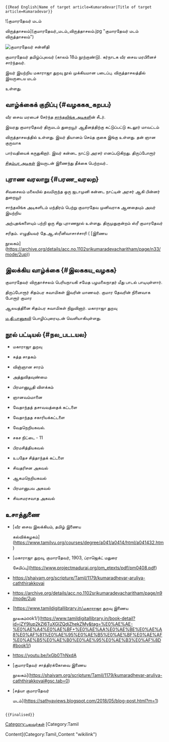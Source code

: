 ```{=mediawiki}
{{Read English|Name of target article=Kumaradevar|Title of target article=Kumaradevar}}
```
![குமாரதேவர் மடம்
விருத்தாசலம்](குமாரதேவர்_மடம்_விருத்தாசலம்.jpg "குமாரதேவர் மடம் விருத்தாசலம்")
![குமாரதேவர் சன்னிதி ](குமாரதேவர்_சன்னிதி_.jpg "குமாரதேவர் சன்னிதி ")
குமாரதேவர் தமிழ்ப்புலவர் (காலம் 18ம் நூற்றாண்டு). கர்நாடக வீர சைவ மரபினைச் சார்ந்தவர்.
இவர் இயற்றிய மகாராஜா துறவு நூல் முக்கியமான படைப்பு. விருத்தாசலத்தில் இவருடைய மடம்
உள்ளது.

## வாழ்க்கைக் குறிப்பு {#வழககக_கறபப}

வீர சைவ மரபைச் சேர்ந்த [சாந்தலிங்க அடிகள](சாந்தலிங்க_அடிகள் "wikilink")ின் சீடர்.
இவரது குமாரதேவர் திருமடம் துறையூர் ஆதீனத்திற்கு கட்டுப்பட்டு கடலூர் மாவட்டம்
விருத்தாசலத்தில் உள்ளது. இவர் தியானம் செய்த குகை இங்கு உள்ளது. தன் ஞான குருவாக
பார்வதியைக் கருதுகிறார். இவர் கன்னட நாட்டு அரசர் எனப்படுகிறது. திருப்போரூர்
[சிதம்பர அடிகள்](சிதம்பர_அடிகள் "wikilink") இவருடன் இணைந்து தீக்கை பெற்றவர்..

## புராண வரலாறு {#பரண_வரலற}

சிவசைலம் மலையில் தவமிருந்த ஒரு ஜடாமுனி கன்னட நாட்டின் அரசர் ஆகி பின்னர் துறையூர்
சாந்தலிங்க அடிகளிடம் மந்திரம் பெற்று குமாரதேவ முனிவராக ஆனதையும் அவர் இயற்றிய
அற்புதங்களையும் பற்றி ஒரு சிறு புராணநூல் உள்ளது. திருமுதுகுன்றம் ஸ்ரீ குமாரதேவர்
சரிதம். எழுதியவர் தே.ஆ.ஸ்ரீனிவாசாச்சாரி ( [இணைய
நூலகம்](https://archive.org/details/acc.no.1102srikumaradevacharitham/page/n33/mode/2up))

## இலக்கிய வாழ்க்கை {#இலககய_வழகக}

குமாரதேவர் விருதாச்சலம் பெரியநாயகி சமேத பழமலைநாதர் மீது பாடல் பாடியுள்ளார்.
திருப்போரூர் சிதம்பர சுவாமிகள் இவரின் மாணவர். குமார தேவரின் நினைவாக போரூர் குமார
ஆலயத்தினை சிதம்பர சுவாமிகள் நிறுவினார். மகாராஜா துறவு
[ம.தி.பானுகவி](ம.தி.பானுகவி "wikilink") பொழிப்புரையுடன் வெளியாகியுள்ளது.

## நூல் பட்டியல் {#நல_படடயல}

-   மகாராஜா துறவு
-   சுத்த சாதகம்
-   விஞ்ஞான சாரம்
-   அத்துவிதவுண்மை
-   பிரமானுபூதி விளக்கம்
-   ஞானவம்மானை
-   வேதாந்தத் தசாவவத்தைக் கட்டளை
-   வேதாந்தத சகாரியக்கட்டளை
-   வேதநெறியகவல்.
-   சகச நிட்டை - 11
-   பிரமசித்தியகவல்
-   உபதேச சித்தாந்தக் கட்டளை
-   சிவதரிசன அகவல்
-   ஆகமநெறியகவல்
-   பிரமானுபவ அகவல்
-   சிவசமரசவாத அகவல்

## உசாத்துணை

-   [வீர சைவ இலக்கியம், தமிழ் இணைய
    கல்விக்கழகம்](https://www.tamilvu.org/courses/degree/a041/a0414/html/a041432.htm)
-   [மகாராஜா துறவு, குமாரதேவர், 1903, ப்ராஜெக்ட் மதுரை
    சேமிப்பு](https://www.projectmadurai.org/pm_etexts/pdf/pm0408.pdf)
-   <https://shaivam.org/scripture/Tamil/1179/kumaradhevar-aruliya-caththirakkovai>
-   <https://archive.org/details/acc.no.1102srikumaradevacharitham/page/n9/mode/2up>
-   [<https://www.tamildigitallibrary.in/மகாராஜ>ா துறவு இணைய
    நூலகம்ook1/](https://www.tamildigitallibrary.in/book-detail?id=jZY9lup2kZl6TuXGlZQdjZhekZMy&tag=%E0%AE%AE-%E0%AE%A4%E0%AE%BF+%E0%AE%AA%E0%AE%BE%E0%AE%A8%E0%AF%81%E0%AE%95%E0%AE%B5%E0%AE%BF%E0%AE%AF%E0%AE%B5%E0%AE%B0%E0%AE%95%E0%AE%B3%E0%AF%8D#book1/)
-   <https://youtu.be/lxGb0ThNxdA>
-   [குமாரதேவர் சாத்திரக்கோவை இணைய
    நூலகம்](https://shaivam.org/scripture/Tamil/1179/kumaradhevar-aruliya-caththirakkovai#gsc.tab=0)
-   [சத்யா குமாரதேவர்
    மடம்](https://sathyaviews.blogspot.com/2018/05/blog-post.html?m=1)

```{=mediawiki}
{{Finalised}}
```
[Category:புலவர்கள்](Category:புலவர்கள் "wikilink") [Category:Tamil
Content](Category:Tamil_Content "wikilink")
